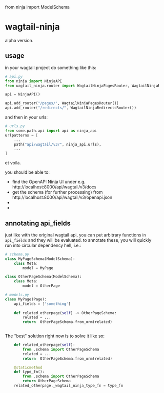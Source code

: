 from ninja import ModelSchema

# wagtail-ninja

alpha version.

## usage

in your wagtail project do something like this:
```python
# api.py
from ninja import NinjaAPI
from wagtail_ninja.router import WagtailNinjaPagesRouter, WagtailNinjaRedirectsRouter

api = NinjaAPI()

api.add_router("/pages/", WagtailNinjaPagesRouter())
api.add_router("/redirects/", WagtailNinjaRedirectsRouter())
```

and then in your urls:
```python
# urls.py
from some.path.api import api as ninja_api
urlpatterns = [
    ...
    path("api/wagtail/v3/", ninja_api.urls),
    ...
]
```

et voila.


you should be able to:

- find the OpenAPI Ninja UI under e.g. http://localhost:8000/api/wagtail/v3/docs
- get the schema (for further processing) from http://localhost:8000/api/wagtail/v3/openapi.json
- 
- 


## annotating api_fields

just like with the original wagtail api, you can put arbitrary functions in `api_fields` and they will be evaluated.
to annotate these, you will quickly run into circular dependency hell, i.e.:

```python
# schema.py
class MyPageSchema(ModelSchema):
    class Meta:
        model = MyPage

class OtherPageSchema(ModelSchema):
    class Meta:
        model = OtherPage

# models.py
class MyPage(Page):
    api_fields = ['something']
    
    def related_otherpage(self) -> OtherPageSchema:
        related = ...
        return  OtherPageSchema.from_orm(related)
        
```

The "best" solution right now is to solve it like so:

```python
    def related_otherpage(self):
        from .schema import OtherPageSchema
        related = ...
        return  OtherPageSchema.from_orm(related)

    @staticmethod
    def type_fn():
        from .schema import OtherPageSchema
        return OtherPageSchema
    related_otherpage._wagtail_ninja_type_fn = type_fn
```


